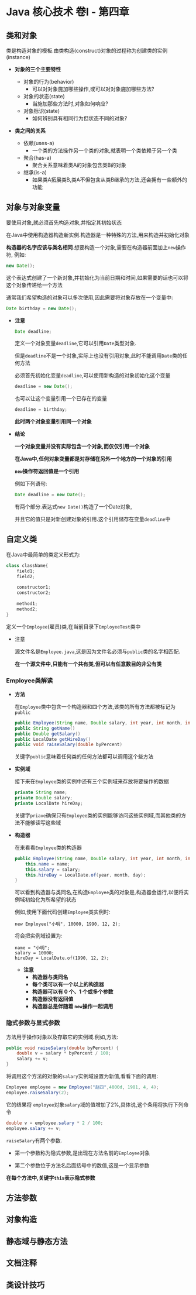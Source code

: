 # Java 核心技术 卷I - 第四章

## 类和对象
    
   类是构造对象的模板.由类构造(construct)对象的过程称为创建类的实例(instance)
   
   + **对象的三个主要特性**
  
        - 对象的行为(behavior)
            - 可以对对象施加哪些操作,或可以对对象施加哪些方法?
        - 对象的状态(state)
            - 当施加那些方法时,对象如何响应?
        - 对象标识(state)
            - 如何辨别具有相同行为但状态不同的对象?
   
   + **类之间的关系**
   
        - 依赖(uses-a)
            - 一个类的方法操作另一个类的对象,就表明一个类依赖于另一个类
        - 聚合(has-a)
            - 聚合关系意味着类A的对象包含类B的对象
        - 继承(is-a)
            - 如果类A拓展类B,类A不但包含从类B继承的方法,还会拥有一些额外的功能
            
## 对象与对象变量

   要使用对象,就必须首先构造对象,并指定其初始状态
   
   在Java中使用构造器构造新实例.构造器是一种特殊的方法,用来构造并初始化对象
   
   **构造器的名字应该与类名相同**.想要构造一个对象,需要在构造器前面加上`new`操作符, 例如:
   
   ```java
   new Date();
   ```
   
   这个表达式创建了一个新对象,并初始化为当前日期和时间,如果需要的话也可以将这个对象传递给一个方法
   
   通常我们希望构造的对象可以多次使用,因此需要将对象存放在一个变量中:
   
   ```java
   Date birthday = new Date();
   ```
   
   + **注意**
          
       ```java
       Date deadline;
       ```
       定义一个对象变量`deadline`,它可以引用`Date`类型对象.
       
       但是`deadline`不是一个对象,实际上也没有引用对象,此时不能调用`Date`类的任何方法
       
       必须首先初始化变量`deadline`,可以使用新构造的对象初始化这个变量
       
       ```java
       deadline = new Date();
       ```
       也可以让这个变量引用一个已存在的变量
       
       ```java
       deadline = birthday;
       ```
       **此时两个对象变量引用同一个对象**

   + **结论**
   
        **一个对象变量并没有实际包含一个对象,而仅仅引用一个对象**
       
        **在Java中,任何对象变量都是对存储在另外一个地方的一个对象的引用**
        
        **`new`操作符返回值是一个引用**
        
        例如下列语句:
        
        ```java
        Date deadline = new Date();
        ```
        
        有两个部分.表达式`new Date()`构造了一个Date对象,
        
        并且它的值只是对新创建对象的引用.这个引用储存在变量`deadline`中
        
## 自定义类
  
在Java中最简单的类定义形式为:

```java
class className{
    field1;
    field2;
    
    constructor1;
    constructor2;
    
    method1;
    method2;
}
```

定义一个`Employee`(雇员)类,在当前目录下`EmployeeTest`类中

   + 注意
    
       源文件名是`Employee.java`,这是因为文件名必须与`public`类的名字相匹配.
       
       **在一个源文件中,只能有一个共有类,但可以有任意数目的非公有类**

### Employee类解读
  
   + **方法**
   
       在`Employee`类中包含一个构造器和四个方法,该类的所有方法都被标记为`public`
       
       ```java
       public Employee(String name, Double salary, int year, int month, int day)
       public String getName()
       public Double getSalary()
       public LocalDate getHireDay() 
       public void raiseSalary(double byPercent)
       ```
       关键字`public`意味着任何类的任何方法都可以调用这个些方法
   
   + **实例域**
   
       接下来在`Employee`类的实例中还有三个实例域来存放将要操作的数据
       ```java
       private String name;
       private Double salary;
       private LocalDate hireDay;
       ```
       关键字`priave`确保只有`Employee`类的实例能够访问这些实例域,而其他类的方法不能够读写这些域
       
   + **构造器**
   
       在来看看`Employee`类的构造器
       ```java
       public Employee(String name, Double salary, int year, int month, int day) {
           this.name = name;
           this.salary = salary;
           this.hireDay = LocalDate.of(year, month, day);
       }
       ```
       可以看到构造器与类同名,在构造`Employee`类的对象是,构造器会运行,以便将实例域初始化为所希望的状态
       
       例如,使用下面代码创建`Employee`类实例时:
       ```
       new Employee("小明", 10000, 1990, 12, 2);
       ```
       将会把实例域设置为:
       ```
       name = "小明";
       salary = 10000;
       hireDay = LocalDate.of(1990, 12, 2);
       ```
       + **注意**
           - **构造器与类同名**
           - **每个类可以有一个以上的构造器**
           - **构造器可以有 0 个、1 个或多个参数**
           - **构造器没有返回值**
           - **构造器总是伴随着 `new`操作一起调用**
           
### 隐式参数与显式参数

方法用于操作对象以及存取它的实例域.例如,方法:
```java
public void raiseSalary(double byPercent) {
    double v = salary * byPercent / 100;
    salary += v;
}
```
将调用这个方法的对象的`salary`实例域设置为新值,看看下面的调用:
```java
Employee employee = new Employee("赵四",4000d, 1981, 4, 4);
employee.raiseSalary(2);
```
它的结果将 `employee`对象`salary`域的值增加了2%,具体说,这个条用将执行下列命令

```java
double v = employee.salary * 2 / 100;
employee.salary += v;
```

`raiseSalary`有两个参数.
    
   + 第一个参数称为隐式参数,是出现在方法名前的`Employee`对象
   
   + 第二个参数位于方法名后面括号中的数值,这是一个显示参数

**在每个方法中,关键字`this`表示隐式参数**

## 方法参数
## 对象构造
## 静态域与静态方法
## 文档注释
## 类设计技巧
